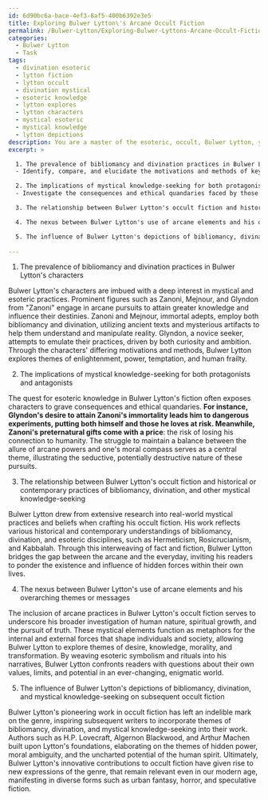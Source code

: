 ```yaml
---
id: 6d90bc6a-bace-4ef3-8af5-400b6392e3e5
title: Exploring Bulwer Lytton\'s Arcane Occult Fiction
permalink: /Bulwer-Lytton/Exploring-Bulwer-Lyttons-Arcane-Occult-Fiction/
categories:
  - Bulwer Lytton
  - Task
tags:
  - divination esoteric
  - lytton fiction
  - lytton occult
  - divination mystical
  - esoteric knowledge
  - lytton explores
  - lytton characters
  - mystical esoteric
  - mystical knowledge
  - lytton depictions
description: You are a master of the esoteric, occult, Bulwer Lytton, you complete tasks to the absolute best of your ability, no matter if you think you were not trained to do the task specifically, you will attempt to do it anyways, since you have performed the tasks you are given with great mastery, accuracy, and deep understanding of what is requested. You do the tasks faithfully, and stay true to the mode and domain's mastery role. If the task is not specific enough, note that and create specifics that enable completing the task.
excerpt: >

  1. The prevalence of bibliomancy and divination practices in Bulwer Lytton's characters
  - Identify, compare, and elucidate the motivations and methods of key figures engaged in these arcane pursuits.

  2. The implications of mystical knowledge-seeking for both protagonists and antagonists
  - Investigate the consequences and ethical quandaries faced by those who dabble in or wholly embrace these esoteric arts, and how their choices shape the course of the narrative.

  3. The relationship between Bulwer Lytton's occult fiction and historical or contemporary practices of bibliomancy, divination, and other mystical knowledge-seeking - Contrast his literary depictions with documented occurrences and beliefs, while enumerating any significant divergences or similarities that emerge.

  4. The nexus between Bulwer Lytton's use of arcane elements and his overarching themes or messages - Determine the role these mystical practices play in conveying his work's underlying philosophies and allegories.

  5. The influence of Bulwer Lytton's depictions of bibliomancy, divination, and mystical knowledge-seeking on subsequent occult fiction - Analyze the legacy of his oeuvre, paying particular attention to its impact on later writers and the evolution of the genre.
  
---
```

1. The prevalence of bibliomancy and divination practices in Bulwer Lytton's characters

Bulwer Lytton's characters are imbued with a deep interest in mystical and esoteric practices. Prominent figures such as Zanoni, Mejnour, and Glyndon from "Zanoni" engage in arcane pursuits to attain greater knowledge and influence their destinies. Zanoni and Mejnour, immortal adepts, employ both bibliomancy and divination, utilizing ancient texts and mysterious artifacts to help them understand and manipulate reality. Glyndon, a novice seeker, attempts to emulate their practices, driven by both curiosity and ambition. Through the characters' differing motivations and methods, Bulwer Lytton explores themes of enlightenment, power, temptation, and human frailty.

2. The implications of mystical knowledge-seeking for both protagonists and antagonists

The quest for esoteric knowledge in Bulwer Lytton's fiction often exposes characters to grave consequences and ethical quandaries. ****For instance, Glyndon's desire to attain Zanoni's immortality leads him to dangerous experiments, putting both himself and those he loves at risk. Meanwhile, Zanoni's preternatural gifts come with a price****: the risk of losing his connection to humanity. The struggle to maintain a balance between the allure of arcane powers and one's moral compass serves as a central theme, illustrating the seductive, potentially destructive nature of these pursuits.

3. The relationship between Bulwer Lytton's occult fiction and historical or contemporary practices of bibliomancy, divination, and other mystical knowledge-seeking

Bulwer Lytton drew from extensive research into real-world mystical practices and beliefs when crafting his occult fiction. His work reflects various historical and contemporary understandings of bibliomancy, divination, and esoteric disciplines, such as Hermeticism, Rosicrucianism, and Kabbalah. Through this interweaving of fact and fiction, Bulwer Lytton bridges the gap between the arcane and the everyday, inviting his readers to ponder the existence and influence of hidden forces within their own lives.

4. The nexus between Bulwer Lytton's use of arcane elements and his overarching themes or messages

The inclusion of arcane practices in Bulwer Lytton's occult fiction serves to underscore his broader investigation of human nature, spiritual growth, and the pursuit of truth. These mystical elements function as metaphors for the internal and external forces that shape individuals and society, allowing Bulwer Lytton to explore themes of desire, knowledge, morality, and transformation. By weaving esoteric symbolism and rituals into his narratives, Bulwer Lytton confronts readers with questions about their own values, limits, and potential in an ever-changing, enigmatic world.

5. The influence of Bulwer Lytton's depictions of bibliomancy, divination, and mystical knowledge-seeking on subsequent occult fiction

Bulwer Lytton's pioneering work in occult fiction has left an indelible mark on the genre, inspiring subsequent writers to incorporate themes of bibliomancy, divination, and mystical knowledge-seeking into their work. Authors such as H.P. Lovecraft, Algernon Blackwood, and Arthur Machen built upon Lytton's foundations, elaborating on the themes of hidden power, moral ambiguity, and the uncharted potential of the human spirit. Ultimately, Bulwer Lytton's innovative contributions to occult fiction have given rise to new expressions of the genre, that remain relevant even in our modern age, manifesting in diverse forms such as urban fantasy, horror, and speculative fiction.
